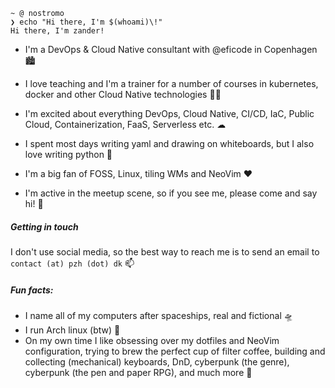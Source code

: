 ```
~ @ nostromo
❯ echo "Hi there, I'm $(whoami)\!"
Hi there, I'm zander!
```

- I'm a DevOps & Cloud Native consultant with @eficode in Copenhagen 🏙

- I love teaching and I'm a trainer for a number of courses in kubernetes, docker and other Cloud Native technologies 🧑‍🏫

- I'm excited about everything DevOps, Cloud Native, CI/CD, IaC, Public Cloud, Containerization, FaaS, Serverless etc. ☁

- I spent most days writing yaml and drawing on whiteboards, but I also love writing python 🐍

- I'm a big fan of FOSS, Linux, tiling WMs and NeoVim ❤

- I'm active in the meetup scene, so if you see me, please come and say hi! 👋

##### Getting in touch

I don't use social media, so the best way to reach me is to send an email to `contact (at) pzh (dot) dk` 📫

##### Fun facts:

- I name all of my computers after spaceships, real and fictional 🛸
- I run Arch linux (btw) 🐧
- On my own time I like obsessing over my dotfiles and NeoVim configuration, trying to brew the perfect cup of filter coffee, building and collecting (mechanical) keyboards, DnD, cyberpunk (the genre), cyberpunk (the pen and paper RPG), and much more 🎲
